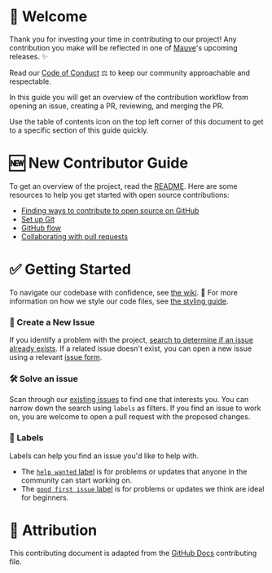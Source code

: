 # 👋 Welcome

Thank you for investing your time in contributing to our project! Any contribution you make will be reflected in one of [Mauve](https://github.com/tacosontitan/Mauve)'s upcoming releases. ✨ 

Read our [Code of Conduct](CODE_OF_CONDUCT.md) ⚖️ to keep our community approachable and respectable.

In this guide you will get an overview of the contribution workflow from opening an issue, creating a PR, reviewing, and merging the PR.

Use the table of contents icon on the top left corner of this document to get to a specific section of this guide quickly.

# 🆕 New Contributor Guide

To get an overview of the project, read the [README](README.md). Here are some resources to help you get started with open source contributions:

- [Finding ways to contribute to open source on GitHub](https://docs.github.com/en/get-started/exploring-projects-on-github/finding-ways-to-contribute-to-open-source-on-github)
- [Set up Git](https://docs.github.com/en/get-started/quickstart/set-up-git)
- [GitHub flow](https://docs.github.com/en/get-started/quickstart/github-flow)
- [Collaborating with pull requests](https://docs.github.com/en/github/collaborating-with-pull-requests)

# ✅ Getting Started

To navigate our codebase with confidence, see [the wiki](https://github.com/tacosontitan/Mauve/wiki). :confetti_ball: For more information on how we style our code files, see [the styling guide](.resources/STYLING_GUIDE.md).

### 🌋 Create a New Issue

If you identify a problem with the project, [search to determine if an issue already exists](https://docs.github.com/en/github/searching-for-information-on-github/searching-on-github/searching-issues-and-pull-requests#search-by-the-title-body-or-comments). If a related issue doesn't exist, you can open a new issue using a relevant [issue form](https://github.com/tacosontitan/Mauve/issues/new/choose). 

### 🛠️ Solve an issue

Scan through our [existing issues](https://github.com/tacosontitan/Mauve/issues) to find one that interests you. You can narrow down the search using `labels` as filters. If you find an issue to work on, you are welcome to open a pull request with the proposed changes.

### 📝 Labels
Labels can help you find an issue you'd like to help with.
- The [`help wanted` label](https://github.com/tacosontitan/Mauve/issues?q=is%3Aissue+is%3Aopen+label%3A%22help+wanted%22) is for problems or updates that anyone in the community can start working on.
- The [`good first issue` label](https://github.com/tacosontitan/Mauve/issues?q=is%3Aissue+is%3Aopen+label%3A%22good+first+issue%22) is for problems or updates we think are ideal for beginners.

# 📢 Attribution

This contributing document is adapted from the [GitHub Docs](https://github.com/github/docs) contributing file.
